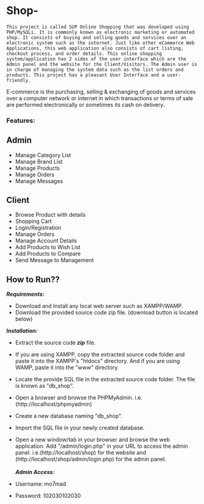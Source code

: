 # Shop-

```This project is called SUP Online Shopping that was developed using PHP/MySQLi. It is commonly known as electronic marketing or automated shop. It consists of buying and selling goods and services over an electronic system such as the internet. Just like other eCommerce Web Applications, this web application also consists of cart listing, checkout process, and order details. This online shopping system/application has 2 sides of the user interface which are the Admin panel and the website for the Client/Visitors. The Admin user is in charge of managing the system data such as the list orders and products. This project has a pleasant User Interface and a user-friendly.```

E-commerce is the purchasing, selling & exchanging of goods and services over a computer network or internet in which transactions or terms of sale are performed electronically or sometimes its cash on delivery.

### Features:
## Admin

* Manage Category List
* Manage Brand List
* Manage Products
* Manage Orders
* Manage Messages
## Client

* Browse Product with details
* Shopping Cart
* Login/Registration
* Manage Orders
* Manage Account Details
* Add Products to Wish List
* Add Products to Compare
* Send Message to Management
## How to Run??
  ***Requirements:***

* Download and Install any local web server such as XAMPP/WAMP.
* Download the provided source code zip file. (download button is located below) <br>
 
***Installation:***

* Extract the source code ***zip*** file.
* If you are using XAMPP, copy the extracted source code folder and paste it into the XAMPP's "htdocs" directory. And if you are using WAMP, paste it into the "www" directory.
* Locate the provide SQL file in the extracted source code folder. The file is known as "db_shop".
* Open a browser and browse the PHPMyAdmin. i.e. (http://localhost/phpmyadmin)
* Create a new database naming "db_shop".
* Import the SQL file in your newly created database.
* Open a new window/tab in your browser and browse the web application. Add "/admin/login.php" in your URL to access the admin panel. i.e.(http://localhost/shop) for the website and (http://localhost/shop/admin/login.php) for the admin panel. <br> <br>
 ***Admin Access:***

* Username: mo7mad 
* Password: 102030102030
